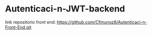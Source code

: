 # Autenticaci-n-JWT-backend
link repositorio front end: https://github.com/Cfmunoz8/Autenticaci-n-Front-End.git
